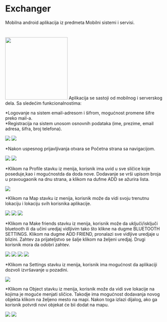 # Exchanger
Mobilna android aplikacija iz predmeta Mobilni sistemi i servisi. 
#
<img src="https://user-images.githubusercontent.com/46841380/58752378-2e736080-84ae-11e9-8d41-2e9813857012.png" width="200" >
Aplikacija se sastoji od mobilnog i serverskog dela. 
Sa sledećim funkcionalnostima:

*Logovanje na sistem email-adresom i šifrom, mogućnost promene šifre preko mail-a. </br>
*Registracija na sistem unosom osnovnih podataka (ime, prezime, email adresa, šifra, broj telefona).


<img src="https://user-images.githubusercontent.com/46841380/58752506-13095500-84b0-11e9-9942-067bb7258cd8.png" >
<img src="https://user-images.githubusercontent.com/46841380/58752538-b9555a80-84b0-11e9-9c36-178edfd36457.png" >

*Nakon uspesnog prijavljivanja otvara se Početna strana sa navigacijom.

<img src="https://user-images.githubusercontent.com/46841380/58752563-3e407400-84b1-11e9-8a99-c5ea4e848b8b.png">
<img src="https://user-images.githubusercontent.com/46841380/58752562-3e407400-84b1-11e9-8260-33781f7d9607.png">

*Klikom na Profile stavku iz menija, korisnik ima uvid u sve sličice koje poseduje,kao i mogućnostda da doda nove. Dodavanje se vrši upisom broja u pravougaonik na dnu strana, a klikom na dufme ADD se ažurira lista.

<img src="https://user-images.githubusercontent.com/46841380/58752597-0d147380-84b2-11e9-8dff-589aac583de4.png" >

*Klikom na Map stavku iz menija, korisnik može da vidi svoju trenutnu lokaciju i lokaciju svih korisnika aplikacije.

<img src="https://user-images.githubusercontent.com/46841380/58752643-e4d94480-84b2-11e9-9f3d-80691837a481.png" >
<img src="https://user-images.githubusercontent.com/46841380/58752659-06d2c700-84b3-11e9-9369-79fc2cb022d4.png" >
<img src="https://user-images.githubusercontent.com/46841380/58752658-06d2c700-84b3-11e9-9ea9-9e0d5ef73d15.png" >

*Klikom na Make friends stavku iz menija, korisnik može da uključi/isključi bluetooth ili da učini uredjaj vidljivim tako što klikne na dugme BLUETOOTH SETTINGS. Klikom na dugme ADD FRIEND, pronalazi sve vidljive uredjaje u blizini. Zahtev za prijateljstvo se šalje klikom na željeni uredjaj. Drugi korisnik mora da odobri zahtev.

<img src="https://user-images.githubusercontent.com/46841380/58752695-caec3180-84b3-11e9-8b31-34331970e23c.png" >
<img src="https://user-images.githubusercontent.com/46841380/58752697-cd4e8b80-84b3-11e9-9715-516c834ccc9a.png" >
<img src="https://user-images.githubusercontent.com/46841380/58752699-d0497c00-84b3-11e9-893c-95f4bb645ae8.png" >
<img src="https://user-images.githubusercontent.com/46841380/58752700-d3dd0300-84b3-11e9-9e8c-eb86cf44aeed.png" >

*Klikom na Settings stavku iz menija, korisnik ima mogućnost da aplikaciji dozvoli izvršavanje u pozadini.

<img src="https://user-images.githubusercontent.com/46841380/58752740-74332780-84b4-11e9-98fd-502dbb512032.png" >

*Klikom na Object stavku iz menija, korisnik može da vidi sve lokacije na kojima je moguće menjati sličice. Takodje ima mogućnost dodavanja novog objekta klikom na željeno mesto na mapi. Nakon toga izlazi dijalog, ako ga korisnik potvrdi novi objekat će bii dodat na mapu.

<img src=" https://user-images.githubusercontent.com/46841380/58752781-14894c00-84b5-11e9-9d50-a12264861469.png" >
<img src= "https://user-images.githubusercontent.com/46841380/58752782-14894c00-84b5-11e9-84ac-2c0134db9a7d.png" >

